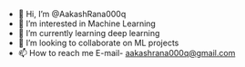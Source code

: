 - 👋 Hi, I’m @AakashRana000q
- 👀 I’m interested in Machine Learning
- 🌱 I’m currently learning deep learning
- 💞️ I’m looking to collaborate on ML projects
- 📫 How to reach me E-mail- aakashrana000q@gmail.com

<!---
AakashRana000q/AakashRana000q is a ✨ special ✨ repository because its `README.md` (this file) appears on your GitHub profile.
You can click the Preview link to take a look at your changes.
--->
